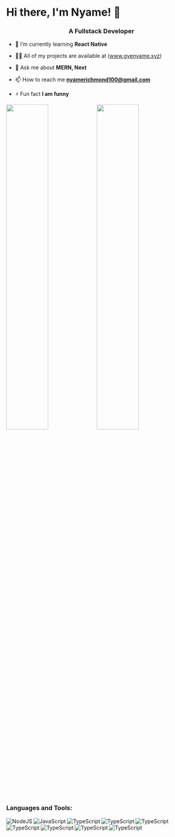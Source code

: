 # Hi there, I'm Nyame! 👋
<h3 align="center">A Fullstack Developer</h3>

- 🌱 I’m currently learning **React Native**

- 👨‍💻 All of my projects are available at (www.gyenyame.xyz)

- 💬 Ask me about **MERN, Next**

- 📫 How to reach me **nyamerichmond100@gmail.com**

- ⚡ Fun fact **I am funny**

<img align="left" width="47%" src="https://github-readme-stats.vercel.app/api?username=Nyame100&show_icons=true&theme=radical" />

<img  width="47%" src="https://github-readme-stats.vercel.app/api/top-langs/?username=Nyame100&layout=compact" />



### Languages and Tools: 


<img align="left" alt="NodeJS" src="https://img.shields.io/badge/node.js-6DA55F?style=for-the-badge&logo=node.js&logoColor=white" />

<img align="left" alt="JavaScript" src="https://img.shields.io/badge/javascript-%23323330.svg?style=for-the-badge&logo=javascript&logoColor=%23F7DF1E" />

<img align="left" alt="TypeScript" src="https://img.shields.io/badge/typescript-%23007ACC.svg?style=for-the-badge&logo=typescript&logoColor=white" />

<img align="left" alt="TypeScript" src="https://img.shields.io/badge/react-%2320232a.svg?style=for-the-badge&logo=react&logoColor=%2361DAFB" />

<img alt="TypeScript" src="https://img.shields.io/badge/express.js-%23404d59.svg?style=for-the-badge&logo=express&logoColor=%2361DAFB" />

<img align="left" alt="TypeScript" src="https://img.shields.io/badge/Next-black?style=for-the-badge&logo=next.js&logoColor=white" />

<img align="left" alt="TypeScript" src="https://img.shields.io/badge/MongoDB-%234ea94b.svg?style=for-the-badge&logo=mongodb&logoColor=white" />

<img align="left" alt="TypeScript" src="https://img.shields.io/badge/mysql-%2300f.svg?style=for-the-badge&logo=mysql&logoColor=white" />

<img align="left" alt="TypeScript" src="https://img.shields.io/badge/tailwindcss-%2338B2AC.svg?style=for-the-badge&logo=tailwind-css&logoColor=white" />




